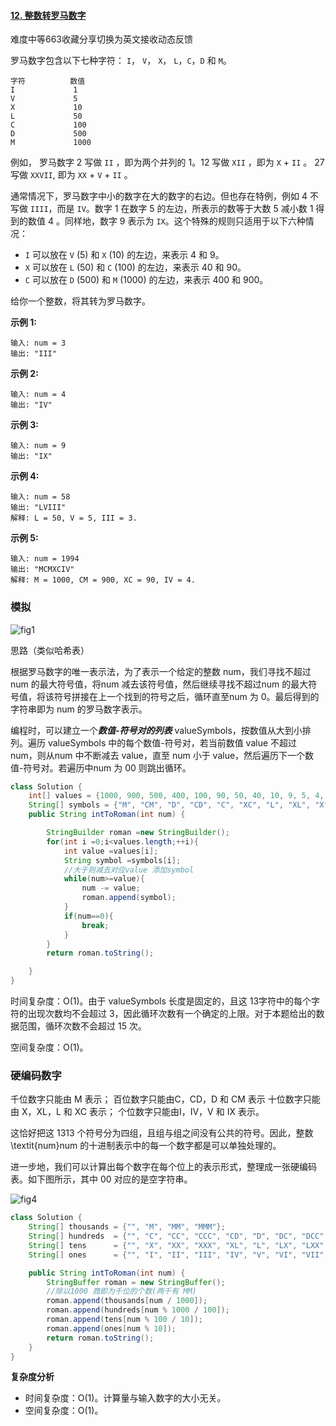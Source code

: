 #### [12. 整数转罗马数字](https://leetcode-cn.com/problems/integer-to-roman/)

难度中等663收藏分享切换为英文接收动态反馈

罗马数字包含以下七种字符： `I`， `V`， `X`， `L`，`C`，`D` 和 `M`。

```
字符          数值
I             1
V             5
X             10
L             50
C             100
D             500
M             1000
```

例如， 罗马数字 2 写做 `II` ，即为两个并列的 1。12 写做 `XII` ，即为 `X` + `II` 。 27 写做 `XXVII`, 即为 `XX` + `V` + `II` 。

通常情况下，罗马数字中小的数字在大的数字的右边。但也存在特例，例如 4 不写做 `IIII`，而是 `IV`。数字 1 在数字 5 的左边，所表示的数等于大数 5 减小数 1 得到的数值 4 。同样地，数字 9 表示为 `IX`。这个特殊的规则只适用于以下六种情况：

- `I` 可以放在 `V` (5) 和 `X` (10) 的左边，来表示 4 和 9。
- `X` 可以放在 `L` (50) 和 `C` (100) 的左边，来表示 40 和 90。 
- `C` 可以放在 `D` (500) 和 `M` (1000) 的左边，来表示 400 和 900。

给你一个整数，将其转为罗马数字。

 

**示例 1:**

```
输入: num = 3
输出: "III"
```

**示例 2:**

```
输入: num = 4
输出: "IV"
```

**示例 3:**

```
输入: num = 9
输出: "IX"
```

**示例 4:**

```
输入: num = 58
输出: "LVIII"
解释: L = 50, V = 5, III = 3.
```

**示例 5:**

```
输入: num = 1994
输出: "MCMXCIV"
解释: M = 1000, CM = 900, XC = 90, IV = 4.
```

### 模拟

![fig1](https://assets.leetcode-cn.com/solution-static/12/1.png)

思路（类似哈希表）

根据罗马数字的唯一表示法，为了表示一个给定的整数 num，我们寻找不超过 num 的最大符号值，将num 减去该符号值，然后继续寻找不超过num 的最大符号值，将该符号拼接在上一个找到的符号之后，循环直至num 为 0。最后得到的字符串即为 num 的罗马数字表示。

编程时，可以建立一个***数值-符号对的列表*** valueSymbols，按数值从大到小排列。遍历 valueSymbols 中的每个数值-符号对，若当前数值 value 不超过 num，则从num 中不断减去 value，直至 num 小于 value，然后遍历下一个数值-符号对。若遍历中num 为 00 则跳出循环。

```java
class Solution {
    int[] values = {1000, 900, 500, 400, 100, 90, 50, 40, 10, 9, 5, 4, 1};
    String[] symbols = {"M", "CM", "D", "CD", "C", "XC", "L", "XL", "X", "IX", "V", "IV", "I"};
    public String intToRoman(int num) {

        StringBuilder roman =new StringBuilder();
        for(int i =0;i<values.length;++i){
            int value =values[i];
            String symbol =symbols[i];
            //大于则减去对应value 添加symbol
            while(num>=value){
                num -= value;
                roman.append(symbol);
            }
            if(num==0){
                break;
            }
        }
        return roman.toString();

    }
}
```

时间复杂度：O(1)。由于 valueSymbols 长度是固定的，且这 13字符中的每个字符的出现次数均不会超过 3，因此循环次数有一个确定的上限。对于本题给出的数据范围，循环次数不会超过 15 次。

空间复杂度：O(1)。



### 硬编码数字

千位数字只能由 M 表示；
百位数字只能由C，CD，D 和 CM 表示
十位数字只能由 X，XL，L 和 XC 表示；
个位数字只能由I，IV，V 和 IX 表示。

这恰好把这 1313 个符号分为四组，且组与组之间没有公共的符号。因此，整数 \textit{num}num 的十进制表示中的每一个数字都是可以单独处理的。

进一步地，我们可以计算出每个数字在每个位上的表示形式，整理成一张硬编码表。如下图所示，其中 00 对应的是空字符串。

![fig4](https://assets.leetcode-cn.com/solution-static/12/3.png)

```java
class Solution {
    String[] thousands = {"", "M", "MM", "MMM"};
    String[] hundreds  = {"", "C", "CC", "CCC", "CD", "D", "DC", "DCC", "DCCC", "CM"};
    String[] tens      = {"", "X", "XX", "XXX", "XL", "L", "LX", "LXX", "LXXX", "XC"};
    String[] ones      = {"", "I", "II", "III", "IV", "V", "VI", "VII", "VIII", "IX"};

    public String intToRoman(int num) {
        StringBuffer roman = new StringBuffer();
        //除以1000 商即为千位的个数(两千有 MM)
        roman.append(thousands[num / 1000]);
        roman.append(hundreds[num % 1000 / 100]);
        roman.append(tens[num % 100 / 10]);
        roman.append(ones[num % 10]);
        return roman.toString();
    }
}


```

**复杂度分析**

- 时间复杂度：O(1)。计算量与输入数字的大小无关。
- 空间复杂度：O(1)。